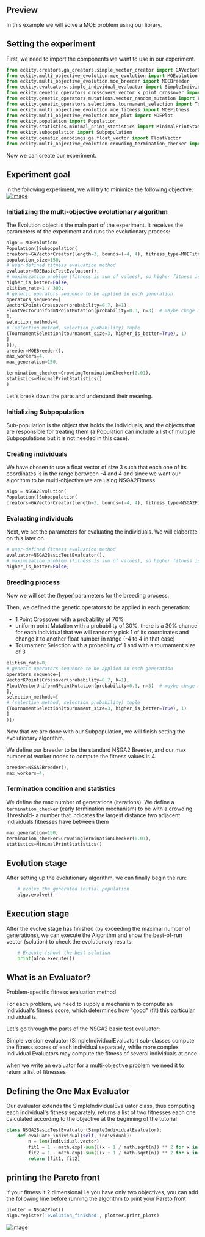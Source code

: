 ## Preview

In this example we will solve a MOE problem using our library.

## Setting the experiment

First, we need to import the components we want to use in our experiment.

```python
from eckity.creators.ga_creators.simple_vector_creator import GAVectorCreator
from eckity.multi_objective_evolution.moe_evolution import MOEvolution
from eckity.multi_objective_evolution.moe_breeder import MOEBreeder
from eckity.evaluators.simple_individual_evaluator import SimpleIndividualEvaluator
from eckity.genetic_operators.crossovers.vector_k_point_crossover import VectorKPointsCrossover
from eckity.genetic_operators.mutations.vector_random_mutation import FloatVectorUniformNPointMutation
from eckity.genetic_operators.selections.tournament_selection import TournamentSelection
from eckity.multi_objective_evolution.moe_fitness import MOEFitness
from eckity.multi_objective_evolution.moe_plot import MOEPlot
from eckity.population import Population
from eckity.statistics.minimal_print_statistics import MinimalPrintStatistics
from eckity.subpopulation import Subpopulation
from eckity.genetic_encodings.ga.float_vector import FloatVector
from eckity.multi_objective_evolution.crowding_termination_checker import CrowdingTerminationChecker
```

Now we can create our experiment.

## Experiment goal

in the following experiment, we will try to minimize the following objective: [![image](https://user-images.githubusercontent.com/63184030/221292171-7e41d3b3-1798-455e-baba-aef995a72124.png)](https://user-images.githubusercontent.com/63184030/221292171-7e41d3b3-1798-455e-baba-aef995a72124.png)

### Initializing the multi-objective evolutionary algorithm

The Evolution object is the main part of the experiment. It receives the parameters of the experiment and runs the evolutionary process:

```python
algo = MOEvolution(
Population([Subpopulation(
creators=GAVectorCreator(length=3, bounds=(-4, 4), fitness_type=MOEFitness, vector_type=FloatVector),
population_size=150,
# user-defined fitness evaluation method
evaluator=MOEBasicTestEvaluator(),
# maximization problem (fitness is sum of values), so higher fitness is better
higher_is_better=False,
elitism_rate=1 / 300,
# genetic operators sequence to be applied in each generation
operators_sequence=[
VectorKPointsCrossover(probability=0.7, k=1),
FloatVectorUniformNPointMutation(probability=0.3, n=3)  # maybe chnge mutation
],
selection_methods=[
# (selection method, selection probability) tuple
(TournamentSelection(tournament_size=3, higher_is_better=True), 1)
]
)]),
breeder=MOEBreeder(),
max_workers=4,
max_generation=150,

termination_checker=CrowdingTerminationChecker(0.01),
statistics=MinimalPrintStatistics()
)
```

Let's break down the parts and understand their meaning.

### Initializing Subpopulation

Sub-population is the object that holds the individuals, and the objects that are responsible for treating them (a Population can include a list of multiple Subpopulations but it is not needed in this case).

### Creating individuals

We have chosen to use a float vector of size 3 such that each one of its coordinates is in the range bertween -4 and 4 and since we want our algorithm to be multi-objective we are using NSGA2Fitness

```python
algo = NSGA2Evolution(
Population([Subpopulation(
creators=GAVectorCreator(length=3, bounds=(-4, 4), fitness_type=NSGA2Fitness, vector_type=FloatVector),
```

### Evaluating individuals

Next, we set the parameters for evaluating the individuals. We will elaborate on this later on.

```python
# user-defined fitness evaluation method
evaluator=NSGA2BasicTestEvaluator(),
# maximization problem (fitness is sum of values), so higher fitness is better
higher_is_better=False,
```

### Breeding process

Now we will set the (hyper)parameters for the breeding process.

Then, we defined the genetic operators to be applied in each generation:

-   1 Point Crossover with a probability of 70%
-   uniform point Mutation with a probability of 30%, there is a 30% chance for each individual that we will randomly pick 1 of its coordinates and change it to another float number in range (-4 to 4 in that case)
-   Tournament Selection with a probability of 1 and with a tournament size of 3

```python
elitism_rate=0,
# genetic operators sequence to be applied in each generation
operators_sequence=[
VectorKPointsCrossover(probability=0.7, k=1),
FloatVectorUniformNPointMutation(probability=0.3, n=3)  # maybe chnge mutation
],
selection_methods=[
# (selection method, selection probability) tuple
(TournamentSelection(tournament_size=3, higher_is_better=True), 1)
]
)])
```

Now that we are done with our Subpopulation, we will finish setting the evolutionary algorithm.

We define our breeder to be the standard NSGA2 Breeder, and our max number of worker nodes to compute the fitness values is 4.

```python
breeder=NSGA2Breeder(),
max_workers=4,
```

### Termination condition and statistics

We define the max number of generations (iterations). We define a `termination_checker` (early termination mechanism) to be with a crowding Threshold- a number that indicates the largest distance two adjacent individuals fitnesses have between them

```python
max_generation=150,
termination_checker=CrowdingTerminationChecker(0.01),
statistics=MinimalPrintStatistics()
```

## Evolution stage

After setting up the evolutionary algorithm, we can finally begin the run:

```python
    # evolve the generated initial population
    algo.evolve()
```

## Execution stage

After the evolve stage has finished (by exceeding the maximal number of generations), we can execute the Algorithm and show the best-of-run vector (solution) to check the evolutionary results:

```python
    # Execute (show) the best solution
    print(algo.execute())
```

## What is an Evaluator?

Problem-specific fitness evaluation method.

For each problem, we need to supply a mechanism to compute an individual's fitness score, which determines how "good" (fit) this particular individual is.

Let's go through the parts of the NSGA2 basic test evaluator:

Simple version evaluator (SimpleIndividualEvaluator) sub-classes compute the fitness scores of each individual separately, while more complex Individual Evaluators may compute the fitness of several individuals at once.

when we write an evaluator for a multi-objective problem we need it to return a list of fitnesses

## Defining the One Max Evaluator

Our evaluator extends the SimpleIndividualEvaluator class, thus computing each individual's fitness separately. returns a list of two fitnesses each one calculated according to the objective at the beginning of the tutorial

```python
class NSGA2BasicTestEvaluator(SimpleIndividualEvaluator):
    def evaluate_individual(self, individual):
        n = len(individual.vector)
        fit1 = 1 - math.exp(-sum([(x - 1 / math.sqrt(n)) ** 2 for x in individual.vector]))
        fit2 = 1 - math.exp(-sum([(x + 1 / math.sqrt(n)) ** 2 for x in individual.vector]))
        return [fit1, fit2]
```

## printing the Pareto front

if your fitness it 2 dimensional i.e you have only two objectives, you can add the following line before running the algorithm to print your Pareto front

```python
plotter = NSGA2Plot()
algo.register('evolution_finished', plotter.print_plots)
```

[![image](https://user-images.githubusercontent.com/63184030/221371884-9fc20c7b-1c15-44bc-add5-7e6e8d16584c.png)](https://user-images.githubusercontent.com/63184030/221371884-9fc20c7b-1c15-44bc-add5-7e6e8d16584c.png)